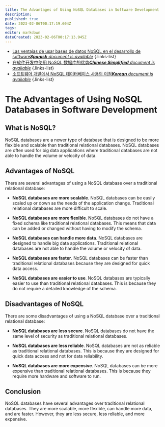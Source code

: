 ```yaml
---
title: The Advantages of Using NoSQL Databases in Software Development
description: 
published: true
date: 2023-02-06T00:17:19.604Z
tags: 
editor: markdown
dateCreated: 2023-02-06T00:17:13.945Z
---
```


- [Las ventajas de usar bases de datos NoSQL en el desarrollo de software***Spanish** document is available*](/es/Knowledge-base/Common/the-advantages-of-using-nosql-databases-in-software-development)
{.links-list}
- [在软件开发中使用 NoSQL 数据库的优势***Chinese Simplified** document is available*](/zh/Knowledge-base/Common/the-advantages-of-using-nosql-databases-in-software-development)
{.links-list}
- [소프트웨어 개발에서 NoSQL 데이터베이스 사용의 이점***Korean** document is available*](/ko/Knowledge-base/Common/the-advantages-of-using-nosql-databases-in-software-development)
{.links-list}


# The Advantages of Using NoSQL Databases in Software Development

## What is NoSQL?

NoSQL databases are a newer type of database that is designed to be more flexible and scalable than traditional relational databases. NoSQL databases are often used for big data applications where traditional databases are not able to handle the volume or velocity of data.

## Advantages of NoSQL

There are several advantages of using a NoSQL database over a traditional relational database:

- **NoSQL databases are more scalable**. NoSQL databases can be easily scaled up or down as the needs of the application change. Traditional relational databases are more difficult to scale.

- **NoSQL databases are more flexible**. NoSQL databases do not have a fixed schema like traditional relational databases. This means that data can be added or changed without having to modify the schema.

- **NoSQL databases can handle more data**. NoSQL databases are designed to handle big data applications. Traditional relational databases are not able to handle the volume or velocity of data.

- **NoSQL databases are faster**. NoSQL databases can be faster than traditional relational databases because they are designed for quick data access.

- **NoSQL databases are easier to use**. NoSQL databases are typically easier to use than traditional relational databases. This is because they do not require a detailed knowledge of the schema.

## Disadvantages of NoSQL

There are some disadvantages of using a NoSQL database over a traditional relational database:

- **NoSQL databases are less secure**. NoSQL databases do not have the same level of security as traditional relational databases.

- **NoSQL databases are less reliable**. NoSQL databases are not as reliable as traditional relational databases. This is because they are designed for quick data access and not for data reliability.

- **NoSQL databases are more expensive**. NoSQL databases can be more expensive than traditional relational databases. This is because they require more hardware and software to run.

## Conclusion

NoSQL databases have several advantages over traditional relational databases. They are more scalable, more flexible, can handle more data, and are faster. However, they are less secure, less reliable, and more expensive.